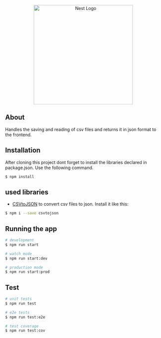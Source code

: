 <p align="center">
  <a href="http://nestjs.com/" target="blank"><img src="https://nestjs.com/img/logo_text.svg" width="320" alt="Nest Logo" /></a>
</p>



## About
Handles the saving and reading of csv files and returns it in json format to the frontend.

## Installation
After cloning this project dont forget to install the libraries declared in package.json. Use the following command.
```bash
$ npm install
```

## used libraries
- [CSVtoJSON](https://github.com/Keyang/node-csvtojson) to convert csv files to json. Install it like this: 
```bash 
$ npm i --save csvtojson 
```





## Running the app

```bash
# development
$ npm run start

# watch mode
$ npm run start:dev

# production mode
$ npm run start:prod
```

## Test

```bash
# unit tests
$ npm run test

# e2e tests
$ npm run test:e2e

# test coverage
$ npm run test:cov
```

